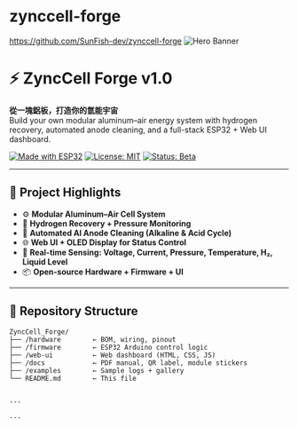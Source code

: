 # zynccell-forge
https://github.com/SunFish-dev/zynccell-forge
![Hero Banner](https://github.com/SunFish-dev/zynccell-forge/blob/main/docs/banner.png?raw=true)



# ⚡ ZyncCell Forge v1.0

**從一塊鋁板，打造你的氫能宇宙**  
Build your own modular aluminum–air energy system with hydrogen recovery, automated anode cleaning, and a full-stack ESP32 + Web UI dashboard.

[![Made with ESP32](https://img.shields.io/badge/Made%20with-ESP32-orange.svg)]() [![License: MIT](https://img.shields.io/badge/License-MIT-blue.svg)]() [![Status: Beta](https://img.shields.io/badge/Version-v1.0-black.svg)]()

---

## 🚀 Project Highlights

- ⚙️ **Modular Aluminum–Air Cell System**  
- 💨 **Hydrogen Recovery + Pressure Monitoring**  
- 🧼 **Automated Al Anode Cleaning (Alkaline & Acid Cycle)**  
- 🌐 **Web UI + OLED Display for Status Control**  
- 🧪 **Real-time Sensing: Voltage, Current, Pressure, Temperature, H₂, Liquid Level**  
- 📦 **Open-source Hardware + Firmware + UI**

---

## 🧰 Repository Structure

```plaintext
ZyncCell_Forge/
├── /hardware        ← BOM, wiring, pinout
├── /firmware        ← ESP32 Arduino control logic
├── /web-ui          ← Web dashboard (HTML, CSS, JS)
├── /docs            ← PDF manual, QR label, module stickers
├── /examples        ← Sample logs + gallery
└── README.md        ← This file


---

---
